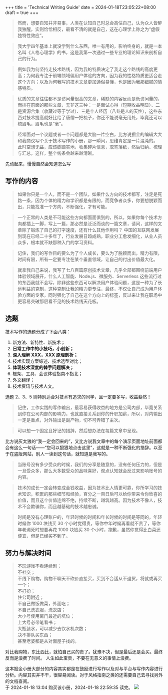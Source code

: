 +++
title = 'Technical Writing Guide'
date = 2024-01-18T23:05:22+08:00
draft = true
+++
> 然而，想要自知并非易事，人类在认知自己时总会高估自己，认为众人皆醉我独醒，实则恰恰相反，最看不清的就是自己，这在心理学上称之为“虚假独特性效应”。

> 我大学四年基本上就没学到什么东西，唯一有用的，影响终身的，就是一本名叫《人格心理学》的书，这是我第一次通过一些专业的理论知识来剖析自己的行为。

> 例如我为何坚持走技术路线，因为我的特质决定了我走这个路线的高度更高；为何我专注于前端领域偏用户体验的方向，因为我的性格特质更适合走这个方向；以及为何我写的技术文章更加通俗易懂，也是因为我那细腻的情感特质。

> 优质的文章往往都不是访问量很高的文章，稀缺的内容反而是低访问量的，而排在前面的那些文章，无非这三种：一是面试心得（短期收益明显）、二是资源合集（收藏过等于学过）、三是个人经历（八卦是人的天性），这些东西对技术提高就好比给了唐僧一把梳子，你还不能说毫无用处，毕竟还可以梳眉毛，眉毛也是“毫”。

> 经常面对一个议题或者一个问题都是大脑一片空白，比方说掘金的编辑大大和我商议写个关于技术写作的小册，那一瞬间，思维肯定是一片混沌的。  
> 此时空想无益，应该脚踏实地，收集碎片信息，取笔落纸，然后归纳、梳理与汇总，这样，整个线条会越来越清晰。

先动起来，慢慢自然会知道怎么写

## 写作的内容

> 如果你只是一个人，而不是一个团队，如果什么方向的技术都写，注定是死路一条，因为个体的精力和学识都是有限的，而竞争者众多，你要想脱颖而出，只能找准一个方向，不断强化，才有可能。

> 一个正常的人类是不可能这些方向都面面俱到的，所以，如果你每个技术方向都插上一脚，写上一篇，那必然是泛泛而谈的一篇文章，请问，这样的文章除了锻炼了自己的打字速度，还有什么其他作用吗？
> 中国的互联网发展到现在已经二十多年了，行业发展日趋成熟，职业分工愈发细化，从业人员众多，根本就不缺那种入门的学习资料。

> 记住，我们的写作目的要么为了个人成长，要么为了脱颖而出，精力有限，时间有限，所有一定要专注在某个垂直领域，让自己的付出价值最大化。

> 就拿我自己来说，我写了七八百篇原创技术文章，几乎全部都围绕前端用户体验领域展开，什么人工智能、Node.js、微服务、Serverless 这些流行过的东西我就不会写，除非这些东西可以解决用户体验问题，这是一种为了长远利益的克制，这种克制让我的精力更专注，最终，不仅让自己成为用户体验方面的专家，同时强化了自己在这个方向上的标签，反过来让我在职场中更容易突破那层看不见的技术路线天花板。

## 选题

技术写作的选题分成了下面八类：

1. 新方法、新特性、新技术；
2. **日常工作中的小技巧，小创新；**
3. **深入理解 XXX，XXX 原理剖析；**
4. 技术实现方案综述、技术选型对比；
5. **体现技术深度的棘手问题解决；**
6. 框架、工具、会议体验指南不指北；
7. 外文翻译；
8. 技术资讯与技术人文。

选题 2、3、5 则特别适合对技术有追求的同学，且一定要多写，收益斐然！

> 记住，工作实践的写作输出，最容易获得收益的地方是公司内部，毕竟关系到你在公司内部的影响力，也就直接关系到你的升职加薪，所以，对内输出一定是重点，对外输出是副产物，切不可弄错了主次。

> 可以想一个固定且好记的措辞，然后想办法在每篇文章中呈现。

比方说灰太狼的“我一定会回来的”，又比方说我文章中的每个演示页面地址前面都会有这么一句话——“您可以狠狠地点击这里”，这就是一种不断强化的措辞。以至于在盗版网站，别人一读到这句话，就知道是我写的。

> 当账号没有多少受众的时候，我们的分享是随意的，没有任何压力的，但是一旦受众多，那么大多数受众的品味喜好，观点认知就会反过来影响账号的内容。

> 技术的成长一定会转变成金钱收益，因为技术比人情更可靠，你所学习的技术知识，积累的那些细节和经验，百分之一百日后可以给你带来令你欣喜的价值，而且这个价值连绵不绝，持续不断，越筑越高。因为技术不像人，技术不会欺骗你，而且越基础的技术越忠诚。

> 时间是没有心理账户的，年轻时候的时间和年长时候的时间是等同的，年轻时候你 1000 块钱买 30 个小时觉得贵，等你中年时候再看就不贵了，等你年老濒死时想要再花 1000 块钱买 30 个小时，抱歉，虽然你觉得比白菜还便宜，但是已经买不到了。

## 努力与解决时间

> 不玩游戏不看连续剧；  
> 不社交；  
> 不线下购物。购物不聊天不砍价直接买，买到不合适从不退货，将就或再买一个；  
> 不打扮；  
> 住公司附近；  
> 不自己做饭做菜，外面吃；  
> 不自己洗衣服，洗衣店；  
> 大小号使用离门最近的坑位；  
> 上大号必带笔看书；  
> 大瓶装水，可以减少去饮水机次数；  
> 决不排队买东西；  
> 甚至老婆都是从对面屋子找的。

对比我购物，东比西比，就怕自己买的贵了。犹豫不决，但是最后还是会买。最终反而是浪费了时间。
人生如此宝贵，不要在无意义的事情上浪费。

这本掘金小册大部分的内容其实都是在鼓励进行写作以及对与平台与写作内容进行分析。内容其实并不干，很容易阅读。对于风格指南之类的还需要自己去寻找另外的文档查阅。  
于 2024-01-18 13:04 购买该小册，2024-01-18 22:59:35 读完。
![](https://raw.githubusercontent.com/huyixi/Pics/main/uPic/xXpI4l.jpg)
